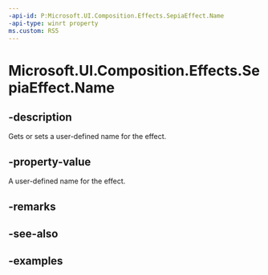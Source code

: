 ```yaml
---
-api-id: P:Microsoft.UI.Composition.Effects.SepiaEffect.Name
-api-type: winrt property
ms.custom: RS5
---
```


<!-- Property syntax.
public string Name { get;  set; }
-->

# Microsoft.UI.Composition.Effects.SepiaEffect.Name

## -description
Gets or sets a user-defined name for the effect.

## -property-value
A user-defined name for the effect.

## -remarks

## -see-also

## -examples

